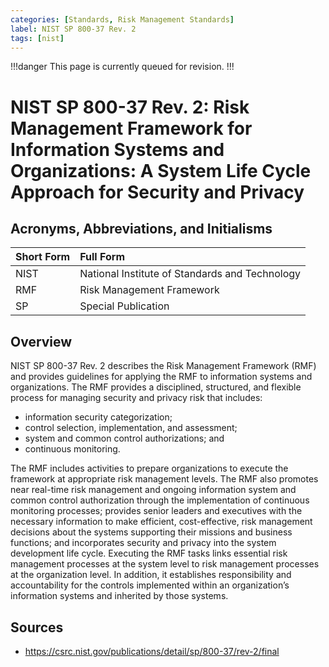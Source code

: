 ```yaml
---
categories: [Standards, Risk Management Standards]
label: NIST SP 800-37 Rev. 2
tags: [nist]
---
```


!!!danger
This page is currently queued for revision.
!!!

# NIST SP 800-37 Rev. 2: Risk Management Framework for Information Systems and Organizations: A System Life Cycle Approach for Security and Privacy

## Acronyms, Abbreviations, and Initialisms

Short Form | Full Form
:--- | :---
NIST | National Institute of Standards and Technology
RMF | Risk Management Framework
SP | Special Publication

## Overview

NIST SP 800-37 Rev. 2 describes the Risk Management Framework (RMF) and provides guidelines for applying the RMF to information systems and organizations. The RMF provides a disciplined, structured, and flexible process for managing security and privacy risk that includes:

- information security categorization;
- control selection, implementation, and assessment;
- system and common control authorizations; and
- continuous monitoring.

The RMF includes activities to prepare organizations to execute the framework at appropriate risk management levels. The RMF also promotes near real-time risk management and ongoing information system and common control authorization through the implementation of continuous monitoring processes; provides senior leaders and executives with the necessary information to make efficient, cost-effective, risk management decisions about the systems supporting their missions and business functions; and incorporates security and privacy into the system development life cycle. Executing the RMF tasks links essential risk management processes at the system level to risk management processes at the organization level. In addition, it establishes responsibility and accountability for the controls implemented within an organization’s information systems and inherited by those systems.

## Sources

- https://csrc.nist.gov/publications/detail/sp/800-37/rev-2/final